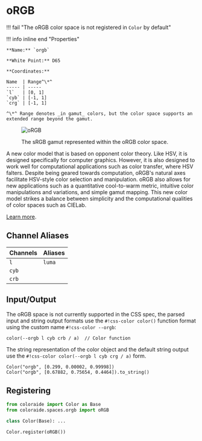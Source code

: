 # oRGB

!!! fail "The oRGB color space is not registered in `Color` by default"

<div class="info-container" markdown>
!!! info inline end "Properties"

    **Name:** `orgb`

    **White Point:** D65

    **Coordinates:**

    Name  | Range^\*^
    ----- | -----
    `l`   | [0, 1]
    `cyb` | [-1, 1]
    `crg` | [-1, 1]

    ^\*^ Range denotes _in gamut_ colors, but the color space supports an extended range beyond the gamut.

<figure markdown>

![oRGB](../images/orgb-3d.png)

<figcaption markdown>
The sRGB gamut represented within the oRGB color space.
</figcaption>
</figure>

A new color model that is based on opponent color theory. Like HSV, it is designed specifically for computer graphics.
However, it is also designed to work well for computational applications such as color transfer, where HSV falters.
Despite being geared towards computation, oRGB's natural axes facilitate HSV-style color selection and manipulation.
oRGB also allows for new applications such as a quantitative cool-to-warm metric, intuitive color manipulations and
variations, and simple gamut mapping. This new color model strikes a balance between simplicity and the computational
qualities of color spaces such as CIELab.

[Learn more](https://graphics.stanford.edu/~boulos/papers/orgb_sig.pdf).
</div>

## Channel Aliases

Channels | Aliases
-------- | -------
`l`      | `luma`
`cyb`    |
`crb`    |

## Input/Output

The oRGB space is not currently supported in the CSS spec, the parsed input and string output formats use the
`#!css-color color()` function format using the custom name `#!css-color --orgb`:

```css-color
color(--orgb l cyb crb / a)  // Color function
```

The string representation of the color object and the default string output use the
`#!css-color color(--orgb l cyb crg / a)` form.

```playground
Color("orgb", [0.299, 0.00002, 0.99998])
Color("orgb", [0.67882, 0.75654, 0.4464]).to_string()
```

## Registering

```py
from coloraide import Color as Base
from coloraide.spaces.orgb import oRGB

class Color(Base): ...

Color.register(oRGB())
```
